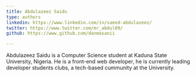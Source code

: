 ```yaml
---
title: Abdulazeez Saidu
type: authors
linkedin: https://www.linkedin.com/in/saeed-abdulazeez/
twitter: https://www.twitter.com/mr_abdul09/
github: https://www.github.com/danmasanii

---
```


Abdulazeez Saidu is a Computer Science student at Kaduna State University, Nigeria. He is a front-end web developer, he is currently leading developer students clubs, a tech-based cummunity  at the University.

